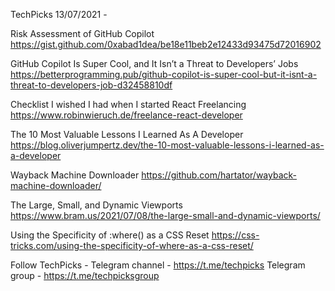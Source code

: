 TechPicks 13/07/2021 -

Risk Assessment of GitHub Copilot
https://gist.github.com/0xabad1dea/be18e11beb2e12433d93475d72016902

GitHub Copilot Is Super Cool, and It Isn’t a Threat to Developers’ Jobs
https://betterprogramming.pub/github-copilot-is-super-cool-but-it-isnt-a-threat-to-developers-job-d32458810df

Checklist I wished I had when I started React Freelancing
https://www.robinwieruch.de/freelance-react-developer

The 10 Most Valuable Lessons I Learned As A Developer
https://blog.oliverjumpertz.dev/the-10-most-valuable-lessons-i-learned-as-a-developer

Wayback Machine Downloader
https://github.com/hartator/wayback-machine-downloader/

The Large, Small, and Dynamic Viewports
https://www.bram.us/2021/07/08/the-large-small-and-dynamic-viewports/

Using the Specificity of :where() as a CSS Reset
https://css-tricks.com/using-the-specificity-of-where-as-a-css-reset/

Follow TechPicks -
Telegram channel - https://t.me/techpicks
Telegram group - https://t.me/techpicksgroup